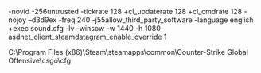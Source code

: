-novid -256untrusted -tickrate 128 +cl_updaterate 128 +cl_cmdrate 128 -nojoy –d3d9ex -freq 240 -j55allow_third_party_software -language english +exec sound.cfg -lv -winsow -w 1440 -h 1080 asdnet_client_steamdatagram_enable_override 1

C:\Program Files (x86)\Steam\steamapps\common\Counter-Strike Global Offensive\csgo\cfg

